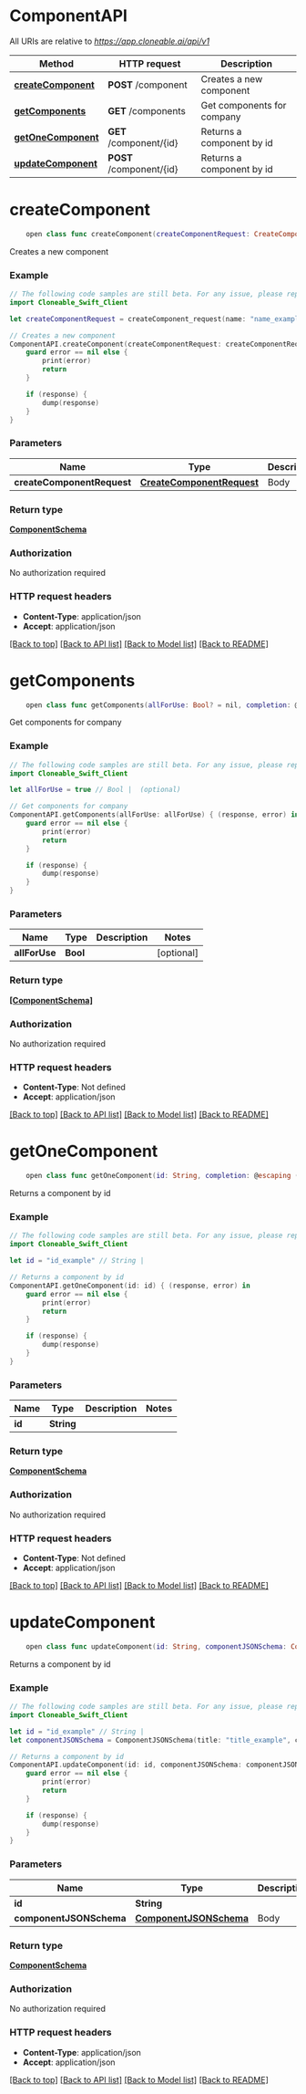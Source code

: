# ComponentAPI

All URIs are relative to *https://app.cloneable.ai/api/v1*

Method | HTTP request | Description
------------- | ------------- | -------------
[**createComponent**](ComponentAPI.md#createcomponent) | **POST** /component | Creates a new component
[**getComponents**](ComponentAPI.md#getcomponents) | **GET** /components | Get components for company
[**getOneComponent**](ComponentAPI.md#getonecomponent) | **GET** /component/{id} | Returns a component by id
[**updateComponent**](ComponentAPI.md#updatecomponent) | **POST** /component/{id} | Returns a component by id


# **createComponent**
```swift
    open class func createComponent(createComponentRequest: CreateComponentRequest? = nil, completion: @escaping (_ data: ComponentSchema?, _ error: Error?) -> Void)
```

Creates a new component

### Example
```swift
// The following code samples are still beta. For any issue, please report via http://github.com/OpenAPITools/openapi-generator/issues/new
import Cloneable_Swift_Client

let createComponentRequest = createComponent_request(name: "name_example", description: "description_example", type: "type_example") // CreateComponentRequest | Body (optional)

// Creates a new component
ComponentAPI.createComponent(createComponentRequest: createComponentRequest) { (response, error) in
    guard error == nil else {
        print(error)
        return
    }

    if (response) {
        dump(response)
    }
}
```

### Parameters

Name | Type | Description  | Notes
------------- | ------------- | ------------- | -------------
 **createComponentRequest** | [**CreateComponentRequest**](CreateComponentRequest.md) | Body | [optional] 

### Return type

[**ComponentSchema**](ComponentSchema.md)

### Authorization

No authorization required

### HTTP request headers

 - **Content-Type**: application/json
 - **Accept**: application/json

[[Back to top]](#) [[Back to API list]](../README.md#documentation-for-api-endpoints) [[Back to Model list]](../README.md#documentation-for-models) [[Back to README]](../README.md)

# **getComponents**
```swift
    open class func getComponents(allForUse: Bool? = nil, completion: @escaping (_ data: [ComponentSchema]?, _ error: Error?) -> Void)
```

Get components for company

### Example
```swift
// The following code samples are still beta. For any issue, please report via http://github.com/OpenAPITools/openapi-generator/issues/new
import Cloneable_Swift_Client

let allForUse = true // Bool |  (optional)

// Get components for company
ComponentAPI.getComponents(allForUse: allForUse) { (response, error) in
    guard error == nil else {
        print(error)
        return
    }

    if (response) {
        dump(response)
    }
}
```

### Parameters

Name | Type | Description  | Notes
------------- | ------------- | ------------- | -------------
 **allForUse** | **Bool** |  | [optional] 

### Return type

[**[ComponentSchema]**](ComponentSchema.md)

### Authorization

No authorization required

### HTTP request headers

 - **Content-Type**: Not defined
 - **Accept**: application/json

[[Back to top]](#) [[Back to API list]](../README.md#documentation-for-api-endpoints) [[Back to Model list]](../README.md#documentation-for-models) [[Back to README]](../README.md)

# **getOneComponent**
```swift
    open class func getOneComponent(id: String, completion: @escaping (_ data: ComponentSchema?, _ error: Error?) -> Void)
```

Returns a component by id

### Example
```swift
// The following code samples are still beta. For any issue, please report via http://github.com/OpenAPITools/openapi-generator/issues/new
import Cloneable_Swift_Client

let id = "id_example" // String | 

// Returns a component by id
ComponentAPI.getOneComponent(id: id) { (response, error) in
    guard error == nil else {
        print(error)
        return
    }

    if (response) {
        dump(response)
    }
}
```

### Parameters

Name | Type | Description  | Notes
------------- | ------------- | ------------- | -------------
 **id** | **String** |  | 

### Return type

[**ComponentSchema**](ComponentSchema.md)

### Authorization

No authorization required

### HTTP request headers

 - **Content-Type**: Not defined
 - **Accept**: application/json

[[Back to top]](#) [[Back to API list]](../README.md#documentation-for-api-endpoints) [[Back to Model list]](../README.md#documentation-for-models) [[Back to README]](../README.md)

# **updateComponent**
```swift
    open class func updateComponent(id: String, componentJSONSchema: ComponentJSONSchema? = nil, completion: @escaping (_ data: ComponentSchema?, _ error: Error?) -> Void)
```

Returns a component by id

### Example
```swift
// The following code samples are still beta. For any issue, please report via http://github.com/OpenAPITools/openapi-generator/issues/new
import Cloneable_Swift_Client

let id = "id_example" // String | 
let componentJSONSchema = ComponentJSONSchema(title: "title_example", componentID: "componentID_example", dynamicComponentID: "dynamicComponentID_example", componentType: "componentType_example", revision: 123, availableDevices: ["availableDevices_example"], implementationURL: "implementationURL_example", builderCompatibility: "builderCompatibility_example", availableToAllCompanies: false, useCustomViewForParams: false, componentDescription: "componentDescription_example", defaultDrawerSize: "defaultDrawerSize_example", nextButtonInBar: false, nextButtonInBarText: "nextButtonInBarText_example", docsUrl: "docsUrl_example", iosHWRequirements: ["iosHWRequirements_example"], outputs: [ComponentJSONSchema_outputs_inner(outputID: "outputID_example", outputName: "outputName_example", outputDescription: "outputDescription_example", outputDataType: "outputDataType_example", outputsArray: false, outputClassification: "outputClassification_example", outputImmediately: false, _required: false, group: "group_example", outputImmediatelyUserDefinable: false, instantTrigger: false, userCanChooseIfInstant: false, dynamicOutputID: "dynamicOutputID_example", jsonSchema: "jsonSchema_example", jsonSchemaId: "jsonSchemaId_example")], inputs: [ComponentJSONSchema_inputs_inner(inputID: "inputID_example", inputName: "inputName_example", inputDataType: "inputDataType_example", acceptsArray: false, _required: false, inputDescription: "inputDescription_example", trigger: false, triggerNav: false, group: "group_example", dynamicInputID: "dynamicInputID_example", jsonSchema: "jsonSchema_example", jsonSchemaId: "jsonSchemaId_example")], dynamicComponentRenderer: false, customizableParameters: [ComponentJSONSchema_customizableParameters_inner(paramName: "paramName_example", paramDescription: "paramDescription_example", paramDataType: "paramDataType_example", paramInputType: "paramInputType_example", paramID: "paramID_example", selectedValue: 123, userCustomizable: false)], additionalProperties: 123, resources: ComponentJSONSchema_resources(files: ["files_example"])) // ComponentJSONSchema | Body (optional)

// Returns a component by id
ComponentAPI.updateComponent(id: id, componentJSONSchema: componentJSONSchema) { (response, error) in
    guard error == nil else {
        print(error)
        return
    }

    if (response) {
        dump(response)
    }
}
```

### Parameters

Name | Type | Description  | Notes
------------- | ------------- | ------------- | -------------
 **id** | **String** |  | 
 **componentJSONSchema** | [**ComponentJSONSchema**](ComponentJSONSchema.md) | Body | [optional] 

### Return type

[**ComponentSchema**](ComponentSchema.md)

### Authorization

No authorization required

### HTTP request headers

 - **Content-Type**: application/json
 - **Accept**: application/json

[[Back to top]](#) [[Back to API list]](../README.md#documentation-for-api-endpoints) [[Back to Model list]](../README.md#documentation-for-models) [[Back to README]](../README.md)

